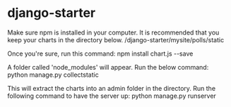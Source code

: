 # django-starter
Make sure npm is installed in your computer.
It is recommended that you keep your charts in the directory below.
/django-starter/mysite/polls/static

Once you're sure, run this command:
npm install chart.js --save

A folder called 'node_modules' will appear.
Run the below command:
python manage.py collectstatic

This will extract the charts into an admin folder in the directory.
Run the following command to have the server up:
python manage.py runserver